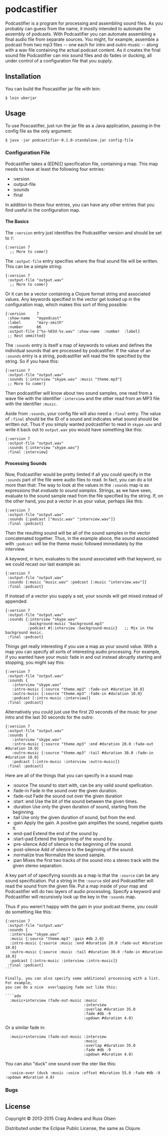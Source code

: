 # podcastifier

Podcastifier is a program for processing and assembling sound files. As you
probably can guess from the name, it mostly intended to automate the assembly
of podcasts. With Podcastifier you can automate assembling a final audio file
from separate sources. You might, for example, assemble a podcast from two
mp3 files -- one each for intro and outro music -- along with a wav file
containing the actual podcast content. As it creates the final sound file
Podcastifier can mix sound files and do fades or ducking, all under control
of a configuration file that you supply.

## Installation

You can build the Poscastifier jar file with lein:

    $ lein uberjar

## Usage

To use Poscastifier, just run the jar file as a Java application,
passing in the config file as the only argument:

    $ java -jar podcastifier-0.1.0-standalone.jar config-file


### Configuration File

Podcastifier takes a (EDN)[] specification file, containing a map.
This map needs to have at least the following four entries:
 * :version
 * :output-file
 * :sounds
 * :final

In addition to these four entries, you can have any other entries
that you find useful in the configuration map.


#### The Basics

The `:version` entry just identifies the Podcastifier version and
should be set to `7`:

````edn
{:version 7
  ;; More to come!}
````

The `:output-file` entry specifies where the final sound file will
be written. This can be a simple string:

````edn
{:version 7
 :output-file "output.wav"
  ;; More to come!}
````

Or it can be a vector containing a Clojure format string and associated
values. Any keywords specified in the vector get looked up in the
configuration map, which makes this sort of thing possible:

```edn
{:version     7
 :show-name   "mypodcast"
 :label       "mary-smith"
 :number      66
 :output-file ["%s-%03d-%s.wav" :show-name  :number  :label]
 ;; Rest ommitted}
```

The `:sounds` entry is itself a map of keywords to values and defines
the individual sounds that are processed by podcastifier. If the
value of an `:sounds` entry is a string, podcastifier will read the
file specified by the string. So if you have this:

````edn
{:version 7
 :output-file "output.wav"
 :sounds {:interview "skype.wav" :music "theme.mp3"}
 ;; More to come!}
````

Then podcastifier will know about two sound samples, one read from
a wave file with the identifier `:interview` and the other read
from an MP3 file with the identifier `:music`.

Aside from `:sounds`, your config file will also need a `:final`
entry. The value of `:final` should be the ID of a sound and indicates
what sound should be written out. Thus if you simply wanted
podcastifier to read in `skype.wav` and write it back out
to `output.wav` you would have something like this:

````edn
{:version 7
 :output-file "output.wav"
 :sounds {:interview "skype.wav"}
 :final :interview}
````

#### Processing Sounds

Now, Podcastifier would be pretty limited if all you could specify in
the `:sounds` part of the file were audio files to read. In fact, you
can do a lot more than that: The way to look at the values in the `:sounds`
map is as expressions that *evaluate to sound samples*. Strings, as we have
seen, evaluate to the sound sample read from the file specified by the
string. If, on the other hand, you put a vector in as your value, perhaps like this:

````edn
{:version 7
 :output-file "output.wav"
 :sounds {:podcast ["music.wav" "interview.wav"]}
 :final :podcast}
````

Then the resulting sound will be all of the sound samples in the vector concatenated
together. Thus, in the example aboce,  the sound associated with `:podcast` will
be the theme music followed immediately by the interview.

A keyword, in turn, evaluates to the sound associated with that keyword, so we could
recast our last example as:

````edn
{:version 7
 :output-file "output.wav"
 :sounds {:music "music.wav" :podcast [:music "interview.wav"]}
 :final :podcast}
````

If instead of a vector you supply a set, your sounds will get mixed instead of appended:

````edn
{:version 7
 :output-file "output.wav"
 :sounds {:interview "skype.wav"
          :background-music "background.mp3"
          :podcast #{:interview :background-music}   ;; Mix in the background music.
 :final :podcast}
````

Things get really interesting if you use a map as your sound value.
With a map you can specify all sorts of interesting audio processing.  For example,
if you wanted have your music fade in and out instead abruptly starting and stopping,
you might say this:

````edn
{:version 7
 :output-file "output.wav"
 :sounds {
   :interview "skype.wav"
   :intro-music {:source "theme.mp3" :fade-out #duration 10.0}
   :outro-music {:source "theme.mp3" :fade-in #duration 10.0}
   :podcast [:intro-music :interview]}
 :final :podcast}
````

Alternatively you could just use the first 20 seconds of the music
for your intro and the last 30 seconds for the outro:

````edn
{:version 7
 :output-file "output.wav"
 :sounds {
   :interview "skype.wav"
   :intro-music {:source "theme.mp3" :end #duration 20.0 :fade-out #duration 10.0}
   :outro-music {:source "theme.mp3" :tail #duration 30.0 :fade-in #duration 10.0}
   :podcast [:intro-music :interview :outro-music]}
 :final :podcast}
````

Here are all of the things that you can specify in a sound map:
 * :source The sound to start with, can be any valid sound spefication.
 * :fade-in <duration> Fade in the sound over the given duration.
 * :fade-out <duration> Fade the sound out over the given duration
 * :start <duration> :end <duration> Use the bit of the sound between the given times.
 * :duration <duration> Use only the given duration of sound, starting from the beginning.
 * :tail <duration> Use only the given duration of sound, but from the end.
 * :gain <db> Apply the gain. A positive gain amplifies the sound, negative quiets it.
 * :end-pad <duration> Extend the end of the sound by <duration>.
 * :start-pad <duration> Extend the beginning of the sound by <duration>.
 * :pre-silence <duration> Add <duration> of silence to the beginning of the sound.
 * :post-silence <duration> Add <duration> of silence to the beginning of the sound.
 * :normalize true Normalize the sound sample.
 * :pan <pan-value> Mixes the first two tracks of the sound into a stereo track with the given stereo separation.

A key part of of specifying sounds as a map is that the `:source` can be any
sound specification. Put a string in the `:source` slot and
Podcastifier will read the sound from the given file.
Put a map inside of your map and Podcastifier will do two layers
of audio processling. Specify a keyword and
Podcastifier will recursively look up the key in the `:sounds` map.

Thus if you weren't happy with the gain in your podcast theme, you could do
something like this:

````edn
{:version 7
 :output-file "output.wav"
 :sounds {
  :interview "skype.wav"
  :music {:source "theme.mp3" :gain #db 2.0}
  :intro-music {:source :music :end #duration 20.0 :fade-out #duration 10.0}
  :outro-music {:source :music :tail #duration 30.0 :fade-in #duration 10.0}
  :podcast [:intro-music :interview :intro-music]}
 :final :podcast}
```

Finally, you can also specify some additional processing with a list. For example,
you can do a nice  overlapping fade out like this:

````edn
  :music+interview (fade-out-music :music
                                   :interview
                                   :overlap #duration 35.0
                                   :fade #db -9
                                   :updown #duration 4.0)
````

Or a similar fade in:


````edn
  :music+interview (fade-out-music :interview
                                   :music
                                   :overlap #duration 35.0
                                   :fade #db -9
                                   :updown #duration 4.0)
````

You can also "duck" one sound over the oter like this:

````edn
  :voice-over (duck :music :voice :offset #duration 55.0 :fade #db -9 :updown #duration 4.0)
````

### Bugs


## License

Copyright © 2013-2015 Craig Andera and Russ Olsen

Distributed under the Eclipse Public License, the same as Clojure.

